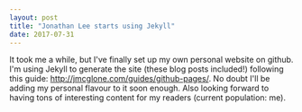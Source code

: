 ```yaml
---
layout: post
title: "Jonathan Lee starts using Jekyll"
date: 2017-07-31
---
```


It took me a while, but I've finally set up my own personal website on github. I'm using Jekyll to generate the site (these blog posts included!) following this guide: http://jmcglone.com/guides/github-pages/. No doubt I'll be adding my personal flavour to it soon enough. Also looking forward to having tons of interesting content for my readers (current population: me).